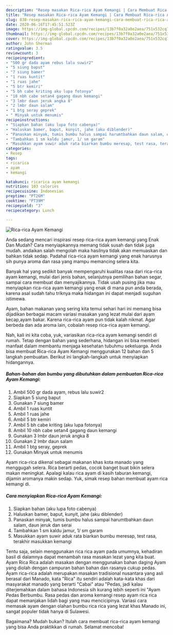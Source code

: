 ```yaml
---
description: "Resep masakan Rica-rica Ayam Kemangi | Cara Membuat Rica-rica Ayam Kemangi Yang Lezat"
title: "Resep masakan Rica-rica Ayam Kemangi | Cara Membuat Rica-rica Ayam Kemangi Yang Lezat"
slug: 838-resep-masakan-rica-rica-ayam-kemangi-cara-membuat-rica-rica-ayam-kemangi-yang-lezat
date: 2020-06-16T17:45:51.523Z
image: https://img-global.cpcdn.com/recipes/13b7f0a32a0e2aea/751x532cq70/rica-rica-ayam-kemangi-foto-resep-utama.jpg
thumbnail: https://img-global.cpcdn.com/recipes/13b7f0a32a0e2aea/751x532cq70/rica-rica-ayam-kemangi-foto-resep-utama.jpg
cover: https://img-global.cpcdn.com/recipes/13b7f0a32a0e2aea/751x532cq70/rica-rica-ayam-kemangi-foto-resep-utama.jpg
author: John Sherman
ratingvalue: 3.5
reviewcount: 3
recipeingredient:
- "500 gr dada ayam rebus lalu suwir2"
- "5 siung baput"
- "7 siung bamer"
- "1 ruas kuntit"
- "1 ruas jahe"
- "5 btr kemiri"
- "5 bh cabe kriting aku lupa fotonya"
- "10 nbh cabe setan4 gagang daun kemangi"
- "3 lmbr daun jeruk angka 8"
- "2 lmbr daun salam"
- "1 btg seray geprek"
- " Minyak untuk menumis"
recipeinstructions:
- "Siapkan bahan (aku lupa foto cabenya)"
- "Haluskan bamer, baput, kunyit, jahe (aku diblender)"
- "Panaskan minyak, tumis bumbu halus sampai harumtbahkan daun salam, daun jeruk dan serai"
- "Tambahkan 1 sm kaldu jamur, 1/ sm garam"
- "Masukkan ayam suwir aduk rata biarkan bumbu meresap, test rasa, terakhir masukkan kemangi"
categories:
- Resep
tags:
- ricarica
- ayam
- kemangi

katakunci: ricarica ayam kemangi 
nutrition: 103 calories
recipecuisine: Indonesian
preptime: "PT26M"
cooktime: "PT39M"
recipeyield: "3"
recipecategory: Lunch

---
```



![Rica-rica Ayam Kemangi](https://img-global.cpcdn.com/recipes/13b7f0a32a0e2aea/751x532cq70/rica-rica-ayam-kemangi-foto-resep-utama.jpg)

Anda sedang mencari inspirasi resep rica-rica ayam kemangi yang Enak Dan Mudah? Cara menyiapkannya memang tidak susah dan tidak juga mudah. andaikan salah mengolah maka hasilnya tidak akan memuaskan dan bahkan tidak sedap. Padahal rica-rica ayam kemangi yang enak harusnya sih punya aroma dan rasa yang mampu memancing selera kita.

Banyak hal yang sedikit banyak mempengaruhi kualitas rasa dari rica-rica ayam kemangi, mulai dari jenis bahan, selanjutnya pemilihan bahan segar, sampai cara membuat dan menyajikannya. Tidak usah pusing jika mau menyiapkan rica-rica ayam kemangi yang enak di mana pun anda berada, karena asal sudah tahu triknya maka hidangan ini dapat menjadi suguhan istimewa.

Ayam, bahan makanan yang sering kita temui sehari hari ini memang bisa dijadikan berbagai macam variasi masakan yang lezat mulai dari ayam kecap,ayam bakar. Karena rica-rica ayam pun tidak kalah nikmat. Agar berbeda dan ada aroma lain, cobalah resep rica-rica ayam kemangi.


Nah, kali ini kita coba, yuk, variasikan rica-rica ayam kemangi sendiri di rumah. Tetap dengan bahan yang sederhana, hidangan ini bisa memberi manfaat dalam membantu menjaga kesehatan tubuhmu sekeluarga. Anda bisa membuat Rica-rica Ayam Kemangi menggunakan 12 bahan dan 5 langkah pembuatan. Berikut ini langkah-langkah untuk menyiapkan hidangannya.

<!--inarticleads1-->

##### Bahan-bahan dan bumbu yang dibutuhkan dalam pembuatan Rica-rica Ayam Kemangi:

1. Ambil 500 gr dada ayam, rebus lalu suwir2
1. Siapkan 5 siung baput
1. Gunakan 7 siung bamer
1. Ambil 1 ruas kuntit
1. Ambil 1 ruas jahe
1. Ambil 5 btr kemiri
1. Ambil 5 bh cabe kriting (aku lupa fotonya)
1. Ambil 10 nbh cabe setan4 gagang daun kemangi
1. Gunakan 3 lmbr daun jeruk angka 8
1. Gunakan 2 lmbr daun salam
1. Ambil 1 btg seray, geprek
1. Gunakan  Minyak untuk menumis


Ayam rica-rica dikenal sebagai makanan khas kota manado yang menggugah selera. Rica berarti pedas, cocok banget buat bikin selera makan meningkat. Apalagi kalau rica ayam di kasih taburan kemangi, dijamin aromanya makin sedap. Yuk, simak resep bahan membuat ayam rica kemangi di. 

<!--inarticleads2-->

##### Cara menyiapkan Rica-rica Ayam Kemangi:

1. Siapkan bahan (aku lupa foto cabenya)
1. Haluskan bamer, baput, kunyit, jahe (aku diblender)
1. Panaskan minyak, tumis bumbu halus sampai harumtbahkan daun salam, daun jeruk dan serai
1. Tambahkan 1 sm kaldu jamur, 1/ sm garam
1. Masukkan ayam suwir aduk rata biarkan bumbu meresap, test rasa, terakhir masukkan kemangi


Tentu saja, selain menggunakan rica rica ayam pada umumnya, kehadiran basil di dalamnya dapat menambah rasa masakan lezat yang kita buat. Ayam Rica Rica adalah masakan dengan menggunakan bahan daging Ayam yang diolah dengan campuran bahan bahan dan rasanya cukup pedas. Ayam rica-rica adalah merupakan masakan tradisional nusantara yang asli berasal dari Manado, kata &#34;Rica&#34; itu sendiri adalah kata-kata khas dari masyarakat manado yang berarti &#34;Cabai&#34; atau &#34;Pedas, jadi kalau diterjemahkan dalam bahasa Indonesia sih kurang lebih seperti ini &#34;Ayam Pedas Berbumbu. Rasa pedas dan aroma kemangi resep ayam rica rica dapat memanjakan lidah bagi yang mau mencicipinya. Variasi cara memasak ayam dengan olahan bumbu rica rica yang lezat khas Manado ini, sangat populer tidak hanya di Sulawesi. 

Bagaimana? Mudah bukan? Itulah cara membuat rica-rica ayam kemangi yang bisa Anda praktikkan di rumah. Selamat mencoba!
